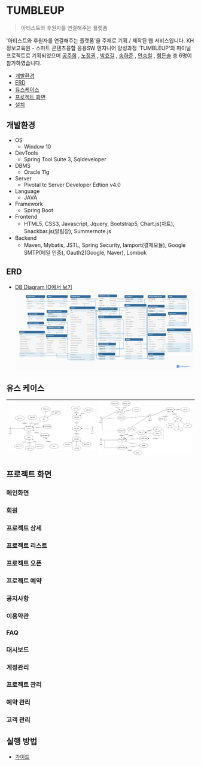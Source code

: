 # TUMBLEUP
> 아티스트와 후원자를 연결해주는 플랫폼

'아티스트와 후원자를 연결해주는 플랫폼'을 주제로 기획 / 제작된 웹 서비스입니다. KH정보교육원 - 스마트 콘텐츠융합 응용SW 엔지니어 양성과정 'TUMBLEUP'의 파이널 프로젝트로 기획되었으며
[공주희](https://github.com/jamjam306)
, [노정권](https://github.com/kwon6837)
, [박효길](https://github.com/hg19910)
, [송하준](https://github.com/ganaab0000)
, [안승철](https://github.com/graeen3)
, [함든솔](https://github.com/non093) 총 6명이 참가하였습니다.

* [개발환경](#개발환경)
* [ERD](#ERD)
* [유스케이스](#ERD)
* [프로젝트 화면](#ERD)
* [설치](#ERD)

## 개발환경
* OS
    * Window 10
* DevTools
    * Spring Tool Suite 3, Sqldeveloper
* DBMS
    * Oracle 11g
* Server
    * Pivotal tc Server Developer Edtion v4.0
* Language
    * JAVA
* Framework
    * Spring Boot
* Frontend 
    * HTML5, CSS3, Javascript, Jquery, Bootstrap5, Chart.js(차트), Snackbar.js(알림창), Summernote.js
* Backend
    * Maven, Mybatis, JSTL, Spring Security, Iamport(결제모듈), Google SMTP(메일 인증), Oauth2(Google, Naver), Lombok
## ERD
* [DB Diagram IO에서 보기](https://dbdiagram.io/d/605840deecb54e10c33c9058)
![tumbleup_erd](/docs/img/tumbleup_erd.png)
## 유스 케이스

 ![tumbleup_erd](/docs/img/usecase_2.jpg) | ![tumbleup_erd](/docs/img/usecase_1.jpg)
:-------------------------:|:-------------------------:



## 프로젝트 화면
### 메인화면
### 회원
### 프로젝트 상세
### 프로젝트 리스트
### 프로젝트 오픈
### 프로젝트 예약

### 공지사항
### 이용약관
### FAQ

### 대시보드
### 계정관리
### 프로젝트 관리
### 예약 관리
### 고객 관리

## 실행 방법
* [가이드](https://dbdiagram.io/d/605840deecb54e10c33c9058)
